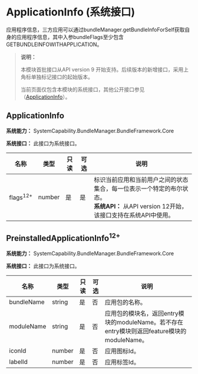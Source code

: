 # ApplicationInfo (系统接口)

应用程序信息，三方应用可以通过bundleManager.getBundleInfoForSelf获取自身的应用程序信息，其中入参bundleFlags至少包含GETBUNDLEINFOWITHAPPLICATION。

> **说明：**
>
> 本模块首批接口从API version 9 开始支持。后续版本的新增接口，采用上角标单独标记接口的起始版本。
>
> 当前页面仅包含本模块的系统接口，其他公开接口参见（[ApplicationInfo](js-apis-bundleManager-applicationInfo.md)）。

## ApplicationInfo

**系统能力：** SystemCapability.BundleManager.BundleFramework.Core

**系统接口：** 此接口为系统接口。

| 名称      | 类型           | 只读 | 可选 | 说明                        |
| --------- | -------------- | ---- | ---- | --------------------------- |
| flags<sup>12+</sup>    | number    | 是   | 是   | 标识当前应用和当前用户之间的状态集合，每一位表示一个特定的布尔状态。<br/>**系统API：** 从API version 12开始，该接口支持在系统API中使用。 |


## PreinstalledApplicationInfo<sup>12+<sup>

**系统能力：** SystemCapability.BundleManager.BundleFramework.Core

**系统接口：** 此接口为系统接口。

| 名称      | 类型           | 只读 | 可选 | 说明                        |
| --------- | -------------- | ---- | ---- | --------------------------- |
| bundleName | string         | 是   | 否   | 应用包的名称。                 |
| moduleName | string         | 是   | 否   | 应用包的模块名，返回entry模块的moduleName。若不存在entry模块则返回feature模块的moduleName。            |
| iconId | number         | 是   | 否   | 应用图标Id。            |
| labelId | number         | 是   | 否   | 应用标签Id。            |